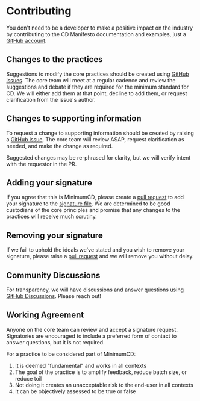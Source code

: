 # Contributing

You don't need to be a developer to make a positive impact on the industry by contributing to the CD Manifesto documentation and examples, just a [GitHub account](https://github.com/).

## Changes to the practices

Suggestions to modify the core practices should be created using [GitHub issues](https://github.com/Minimum-CD/cd-manifesto/issues/new/choose). The core team will meet at a regular cadence and review the suggestions and debate if they are required for the minimum standard for CD. We will either add them at that point, decline to add them, or request clarification from the issue's author.

## Changes to supporting information

To request a change to supporting information should be created by raising a [GitHub issue](https://github.com/Minimum-CD/cd-manifesto/issues/new/choose). The core team will review ASAP, request clarification as needed, and make the change as required.

Suggested changes may be re-phrased for clarity, but we will verify intent with the requestor in the PR.

## Adding your signature

If you agree that this is MinimumCD, please create a [pull request](https://help.github.com/articles/creating-a-pull-request-from-a-fork/) to add your signature to the [signature file](data/names/signatures.yml). We are determined to be good custodians of the core principles and promise that any changes to the practices will receive much scrutiny.

## Removing your signature

If we fail to uphold the ideals we've stated and you wish to remove your signature, please raise a [pull request](https://help.github.com/articles/creating-a-pull-request-from-a-fork/) and we will remove you without delay.

## Community Discussions

For transparency, we will have discussions and answer questions using [GitHub Discussions](https://github.com/Minimum-CD/cd-manifesto/discussions). Please reach out!

## Working Agreement

Anyone on the core team can review and accept a signature request. Signatories are encouraged to include a preferred form of contact to answer questions, but it is not required.

For a practice to be considered part of MinimumCD:

1. It is deemed "fundamental" and works in all contexts
2. The goal of the practice is to amplify feedback, reduce batch size, or reduce toil
3. Not doing it creates an unacceptable risk to the end-user in all contexts
4. It can be objectively assessed to be true or false
